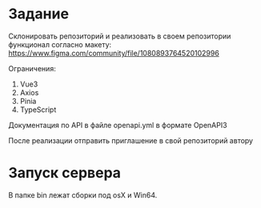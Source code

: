 # Задание
Склонировать репозиторий и реализовать в своем репозитории функционал согласно макету:
https://www.figma.com/community/file/1080893764520102996

Ограничения:
1. Vue3
2. Axios
3. Pinia
4. TypeScript

Документация по API в файле openapi.yml в формате OpenAPI3

После реализации отправить приглашение в свой репозиторий автору

# Запуск сервера

В папке bin лежат сборки под osX и Win64.
